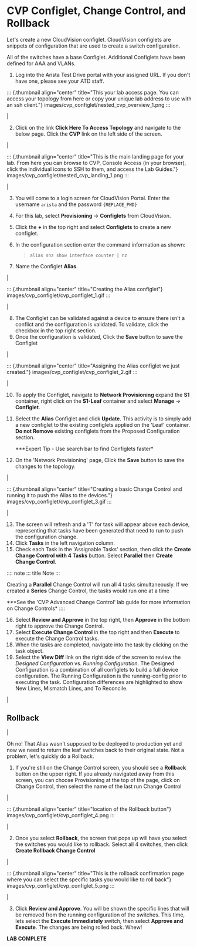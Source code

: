 # CVP Configlet, Change Control, and Rollback

Let's create a new CloudVision configlet. CloudVision configlets are
snippets of configuration that are used to create a switch
configuration.

All of the switches have a base Configlet. Additional Configlets have
been defined for AAA and VLANs.

1.  Log into the Arista Test Drive portal with your assigned URL. If you
    don't have one, please see your ATD staff.

::: {.thumbnail align="center" title="This your lab access page. You can access your topology from here or copy your unique lab address to use with an ssh client."}
images/cvp_configlet/nested_cvp_overview_1.png
:::

| 

2.  Click on the link **Click Here To Access Topology** and navigate to
    the below page. Click the **CVP** link on the left side of the
    screen.

| 

::: {.thumbnail align="center" title="This is the main landing page for your lab. From here you can browse to CVP, Console Access (in your browser), click the individual icons to SSH to them, and access the Lab Guides."}
images/cvp_configlet/nested_cvp_landing_1.png
:::

| 

3.  You will come to a login screen for CloudVision Portal. Enter the
    username `arista` and the password `{REPLACE_PWD}`

4.  For this lab, select **Provisioning** -\> **Configlets** from
    CloudVision.

5.  Click the **+** in the top right and select **Configlets** to create
    a new configlet.

6.  In the configuration section enter the command information as shown:

    > ``` text
    > alias snz show interface counter | nz
    > ```

7.  Name the Configlet **Alias**.

| 

::: {.thumbnail align="center" title="Creating the Alias configlet"}
images/cvp_configlet/cvp_configlet_1.gif
:::

| 

8.  The Configlet can be validated against a device to ensure there
    isn't a conflict and the configuration is validated. To validate,
    click the checkbox in the top right section.
9.  Once the configuration is validated, Click the **Save** button to
    save the Configlet

| 

::: {.thumbnail align="center" title="Assigning the Alias configlet we just created."}
images/cvp_configlet/cvp_configlet_2.gif
:::

| 

10. To apply the Configlet, navigate to **Network Provisioning** expand
    the **S1** container, right click on the **S1-Leaf** container and
    select **Manage** -\> **Configlet**.

11. Select the **Alias** Configlet and click **Update**. This activity
    is to simply add a new configlet to the existing configlets applied
    on the \'Leaf\' container. **Do not Remove** existing configlets
    from the Proposed Configuration section.

    *\**Expert Tip - Use search bar to find Configlets faster\*

12. On the \'Network Provisioning\' page, Click the **Save** button to
    save the changes to the topology.

| 

::: {.thumbnail align="center" title="Creating a basic Change Control and running it to push the Alias to the devices."}
images/cvp_configlet/cvp_configlet_3.gif
:::

| 

13. The screen will refresh and a \'T\' for task will appear above each
    device, representing that tasks have been generated that need to run
    to push the configuration change.
14. Click **Tasks** in the left navigation column.
15. Check each Task in the \'Assignable Tasks\' section, then click the
    **Create Change Control with 4 Tasks** button. Select **Parallel**
    then **Create Change Control**.

:::: note
::: title
Note
:::

Creating a **Parallel** Change Control will run all 4 tasks
simultaneously. If we created a **Series** Change Control, the tasks
would run one at a time

*\**See the \'CVP Advanced Change Control\' lab guide for more
information on Change Controls\*
::::

16. Select **Review and Approve** in the top right, then **Approve** in
    the bottom right to approve the Change Control.
17. Select **Execute Change Control** in the top right and then
    **Execute** to execute the Change Control tasks.
18. When the tasks are completed, navigate into the task by clicking on
    the task object.
19. Select the **View Diff** link on the right side of the screen to
    review the *Designed Configuration* vs. *Running Configuration*. The
    Designed Configuration is a combination of all configlets to build a
    full device configuration. The Running Configuration is the
    running-config prior to executing the task. Configuration
    differences are highlighted to show New Lines, Mismatch Lines, and
    To Reconcile.

| 

## Rollback

| 

Oh no! That Alias wasn\'t supposed to be deployed to production yet and
now we need to return the leaf switches back to their original state.
Not a problem, let\'s quickly do a Rollback.

1.  If you\'re still on the Change Control screen, you should see a
    **Rollback** button on the upper right. If you already navigated
    away from this screen, you can choose Provisioning at the top of the
    page, click on Change Control, then select the name of the last run
    Change Control

| 

::: {.thumbnail align="center" title="location of the Rollback button"}
images/cvp_configlet/cvp_configlet_4.png
:::

| 

2.  Once you select **Rollback**, the screen that pops up will have you
    select the switches you would like to rollback. Select all 4
    switches, then click **Create Rollback Change Control**

| 

::: {.thumbnail align="center" title="This is the rollback confirmation page where you can select the specific tasks you would like to roll back"}
images/cvp_configlet/cvp_configlet_5.png
:::

| 

3.  Click **Review and Approve**. You will be shown the specific lines
    that will be removed from the running configuration of the switches.
    This time, lets select the **Execute Immediately** switch, then
    select **Approve and Execute**. The changes are being rolled back.
    Whew!

**LAB COMPLETE**
